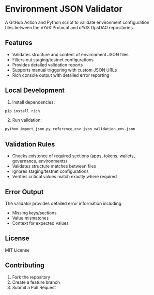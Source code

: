 # Environment JSON Validator

A GitHub Action and Python script to validate environment configuration files between the dYdX Protocol and dYdX OpsDAO repositories.

## Features

- Validates structure and content of environment JSON files
- Filters out staging/testnet configurations
- Provides detailed validation reports
- Supports manual triggering with custom JSON URLs
- Rich console output with detailed error reporting


## Local Development

1. Install dependencies:
```bash
pip install rich
```

2. Run validation:
```bash
python import_json.py reference_env.json validation_env.json
```

## Validation Rules

- Checks existence of required sections (apps, tokens, wallets, governance, environments)
- Validates structure matches between files
- Ignores staging/testnet configurations
- Verifies critical values match exactly where required

## Error Output

The validator provides detailed error information including:
- Missing keys/sections
- Value mismatches
- Context for expected values

## License

MIT License

## Contributing

1. Fork the repository
2. Create a feature branch
3. Submit a Pull Request